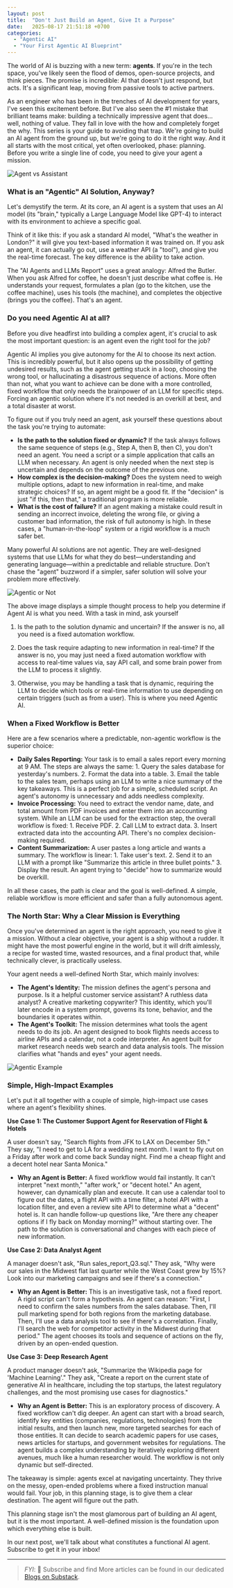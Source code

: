 ```yaml
---
layout: post
title:  "Don't Just Build an Agent, Give It a Purpose"
date:   2025-08-17 21:51:18 +0700
categories:
  - "Agentic AI"
  - "Your First Agentic AI Blueprint"
---
```


The world of AI is buzzing with a new term: **agents**. If you're in the tech space, you've likely seen the flood of demos, open-source projects, and think pieces. The promise is incredible: AI that doesn't just respond, but acts. It's a significant leap, moving from passive tools to active partners.

As an engineer who has been in the trenches of AI development for years, I've seen this excitement before. But I've also seen the #1 mistake that brilliant teams make: building a technically impressive agent that does... well, nothing of value. They fall in love with the how and completely forget the why.
This series is your guide to avoiding that trap. We're going to build an AI agent from the ground up, but we're going to do it the right way. And it all starts with the most critical, yet often overlooked, phase: planning. Before you write a single line of code, you need to give your agent a mission.

![Agent vs Assistant](/assets/images/blog/2025-08-17-dont-just-build-an-agent-give-it-a-purpose/agent-vs-assistant.jpg)


### What is an "Agentic" AI Solution, Anyway?

Let's demystify the term. At its core, an AI agent is a system that uses an AI model (its "brain," typically a Large Language Model like GPT-4) to interact with its environment to achieve a specific goal.

Think of it like this: if you ask a standard AI model, "What's the weather in London?" it will give you text-based information it was trained on. If you ask an agent, it can actually go out, use a weather API (a "tool"), and give you the real-time forecast. The key difference is the ability to take action.

The "AI Agents and LLMs Report" uses a great analogy: Alfred the Butler. When you ask Alfred for coffee, he doesn't just describe what coffee is. He understands your request, formulates a plan (go to the kitchen, use the coffee machine), uses his tools (the machine), and completes the objective (brings you the coffee). That's an agent.

### Do you need Agentic AI at all?

Before you dive headfirst into building a complex agent, it's crucial to ask the most important question: is an agent even the right tool for the job?

Agentic AI implies you give autonomy for the AI to choose its next action. This is incredibly powerful, but it also opens up the possibility of getting undesired results, such as the agent getting stuck in a loop, choosing the wrong tool, or hallucinating a disastrous sequence of actions. More often than not, what you want to achieve can be done with a more controlled, fixed workflow that only needs the brainpower of an LLM for specific steps. Forcing an agentic solution where it's not needed is an overkill at best, and a total disaster at worst.

To figure out if you truly need an agent, ask yourself these questions about the task you're trying to automate:

*   **Is the path to the solution fixed or dynamic?** If the task always follows the same sequence of steps (e.g., Step A, then B, then C), you don't need an agent. You need a script or a simple application that calls an LLM when necessary. An agent is only needed when the next step is uncertain and depends on the outcome of the previous one.
*   **How complex is the decision-making?** Does the system need to weigh multiple options, adapt to new information in real-time, and make strategic choices? If so, an agent might be a good fit. If the "decision" is just "if this, then that," a traditional program is more reliable.
*   **What is the cost of failure?** If an agent making a mistake could result in sending an incorrect invoice, deleting the wrong file, or giving a customer bad information, the risk of full autonomy is high. In these cases, a "human-in-the-loop" system or a rigid workflow is a much safer bet.

Many powerful AI solutions are not agentic. They are well-designed systems that use LLMs for what they do best—understanding and generating language—within a predictable and reliable structure. Don't chase the "agent" buzzword if a simpler, safer solution will solve your problem more effectively.

![Agentic or Not](/assets/images/blog/2025-08-17-dont-just-build-an-agent-give-it-a-purpose/agentic-or-not.jpg)

The above image displays a simple thought process to help you determine if Agent AI is what you need. With a task in mind, ask yourself

1. Is the path to the solution dynamic and uncertain? If the answer is no, all you need is a fixed automation workflow.

1. Does the task require adapting to new information in real-time? If the answer is no, you may just need a fixed automation workflow with access to real-time values via, say API call, and some brain power from the LLM to process it slightly.

1. Otherwise, you may be handling a task that is dynamic, requiring the LLM to decide which tools or real-time information to use depending on certain triggers (such as from a user). This is where you need Agentic AI.

### When a Fixed Workflow is Better

Here are a few scenarios where a predictable, non-agentic workflow is the superior choice:

*   **Daily Sales Reporting:** Your task is to email a sales report every morning at 9 AM. The steps are always the same: 1. Query the sales database for yesterday's numbers. 2. Format the data into a table. 3. Email the table to the sales team, perhaps using an LLM to write a nice summary of the key takeaways. This is a perfect job for a simple, scheduled script. An agent's autonomy is unnecessary and adds needless complexity.
*   **Invoice Processing:** You need to extract the vendor name, date, and total amount from PDF invoices and enter them into an accounting system. While an LLM can be used for the extraction step, the overall workflow is fixed: 1. Receive PDF. 2. Call LLM to extract data. 3. Insert extracted data into the accounting API. There's no complex decision-making required.
*   **Content Summarization:** A user pastes a long article and wants a summary. The workflow is linear: 1. Take user's text. 2. Send it to an LLM with a prompt like "Summarize this article in three bullet points." 3. Display the result. An agent trying to "decide" how to summarize would be overkill.

In all these cases, the path is clear and the goal is well-defined. A simple, reliable workflow is more efficient and safer than a fully autonomous agent.

### The North Star: Why a Clear Mission is Everything

Once you've determined an agent is the right approach, you need to give it a mission. Without a clear objective, your agent is a ship without a rudder. It might have the most powerful engine in the world, but it will drift aimlessly, a recipe for wasted time, wasted resources, and a final product that, while technically clever, is practically useless.

Your agent needs a well-defined North Star, which mainly involves:

*   **The Agent's Identity:** The mission defines the agent's persona and purpose. Is it a helpful customer service assistant? A ruthless data analyst? A creative marketing copywriter? This identity, which you'll later encode in a system prompt, governs its tone, behavior, and the boundaries it operates within.
*   **The Agent's Toolkit:** The mission determines what tools the agent needs to do its job. An agent designed to book flights needs access to airline APIs and a calendar, not a code interpreter. An agent built for market research needs web search and data analysis tools. The mission clarifies what "hands and eyes" your agent needs.

![Agentic Example](/assets/images/blog/2025-08-17-dont-just-build-an-agent-give-it-a-purpose/agent-use-case-example.jpg)

### Simple, High-Impact Examples

Let's put it all together with a couple of simple, high-impact use cases where an agent's flexibility shines.

**Use Case 1: The Customer Support Agent for Reservation of Flight & Hotels**

A user doesn't say, "Search flights from JFK to LAX on December 5th." They say, "I need to get to LA for a wedding next month. I want to fly out on a Friday after work and come back Sunday night. Find me a cheap flight and a decent hotel near Santa Monica."

*   **Why an Agent is Better:** A fixed workflow would fail instantly. It can't interpret "next month," "after work," or "decent hotel." An agent, however, can dynamically plan and execute. It can use a calendar tool to figure out the dates, a flight API with a time filter, a hotel API with a location filter, and even a review site API to determine what a "decent" hotel is. It can handle follow-up questions like, "Are there any cheaper options if I fly back on Monday morning?" without starting over. The path to the solution is conversational and changes with each piece of new information.

**Use Case 2: Data Analyst Agent**

A manager doesn't ask, "Run sales_report_Q3.sql." They ask, "Why were our sales in the Midwest flat last quarter while the West Coast grew by 15%? Look into our marketing campaigns and see if there's a connection."

*   **Why an Agent is Better:** This is an investigative task, not a fixed report. A rigid script can't form a hypothesis. An agent can reason: "First, I need to confirm the sales numbers from the sales database. Then, I'll pull marketing spend for both regions from the marketing database. Then, I'll use a data analysis tool to see if there's a correlation. Finally, I'll search the web for competitor activity in the Midwest during that period." The agent chooses its tools and sequence of actions on the fly, driven by an open-ended question.

**Use Case 3: Deep Research Agent**

A product manager doesn't ask, "Summarize the Wikipedia page for 'Machine Learning'." They ask, "Create a report on the current state of generative AI in healthcare, including the top startups, the latest regulatory challenges, and the most promising use cases for diagnostics."

*   **Why an Agent is Better:** This is an exploratory process of discovery. A fixed workflow can't dig deeper. An agent can start with a broad search, identify key entities (companies, regulations, technologies) from the initial results, and then launch new, more targeted searches for each of those entities. It can decide to search academic papers for use cases, news articles for startups, and government websites for regulations. The agent builds a complex understanding by iteratively exploring different avenues, much like a human researcher would. The workflow is not only dynamic but self-directed.

The takeaway is simple: agents excel at navigating uncertainty. They thrive on the messy, open-ended problems where a fixed instruction manual would fail. Your job, in this planning stage, is to give them a clear destination. The agent will figure out the path.

This planning stage isn't the most glamorous part of building an AI agent, but it is the most important. A well-defined mission is the foundation upon which everything else is built.

In our next post, we'll talk about what constitutes a functional AI agent. Subscribe to get it in your inbox!

----

> *FYI*: 📩 Subscribe and find More articles can be found in our dedicated [Blogs on Substack](https://casedonebyai.substack.com/).
